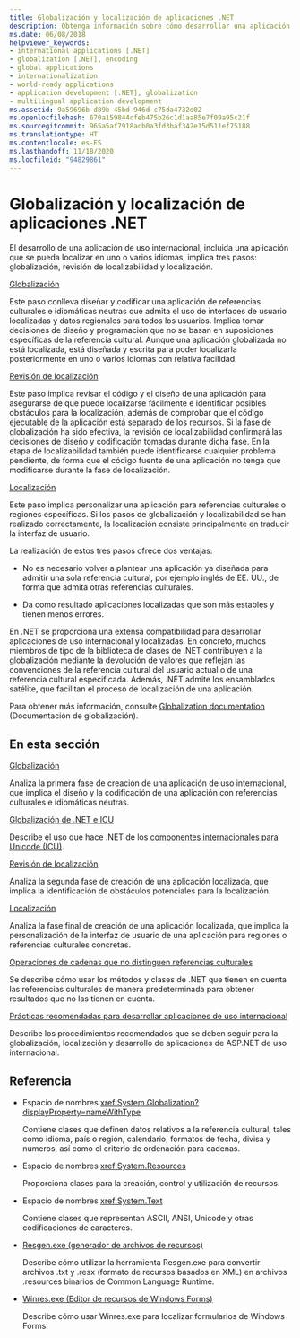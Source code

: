 ```yaml
---
title: Globalización y localización de aplicaciones .NET
description: Obtenga información sobre cómo desarrollar una aplicación apta para su uso en todo el mundo. Conozca conceptos como la globalización, la revisión de la localizabilidad y la localización en .NET.
ms.date: 06/08/2018
helpviewer_keywords:
- international applications [.NET]
- globalization [.NET], encoding
- global applications
- internationalization
- world-ready applications
- application development [.NET], globalization
- multilingual application development
ms.assetid: 9a59696b-d89b-45bd-946d-c75da4732d02
ms.openlocfilehash: 670a159844cfeb475b26c1d1aa85e7f09a95c21f
ms.sourcegitcommit: 965a5af7918acb0a3fd3baf342e15d511ef75188
ms.translationtype: HT
ms.contentlocale: es-ES
ms.lasthandoff: 11/18/2020
ms.locfileid: "94829861"
---
```

# <a name="globalizing-and-localizing-net-applications"></a>Globalización y localización de aplicaciones .NET

El desarrollo de una aplicación de uso internacional, incluida una aplicación que se pueda localizar en uno o varios idiomas, implica tres pasos: globalización, revisión de localizabilidad y localización.

[Globalización](globalization.md)

Este paso conlleva diseñar y codificar una aplicación de referencias culturales e idiomáticas neutras que admita el uso de interfaces de usuario localizadas y datos regionales para todos los usuarios. Implica tomar decisiones de diseño y programación que no se basan en suposiciones específicas de la referencia cultural. Aunque una aplicación globalizada no está localizada, está diseñada y escrita para poder localizarla posteriormente en uno o varios idiomas con relativa facilidad.

[Revisión de localización](localizability-review.md)

Este paso implica revisar el código y el diseño de una aplicación para asegurarse de que puede localizarse fácilmente e identificar posibles obstáculos para la localización, además de comprobar que el código ejecutable de la aplicación está separado de los recursos. Si la fase de globalización ha sido efectiva, la revisión de localizabilidad confirmará las decisiones de diseño y codificación tomadas durante dicha fase. En la etapa de localizabilidad también puede identificarse cualquier problema pendiente, de forma que el código fuente de una aplicación no tenga que modificarse durante la fase de localización.

[Localización](localization.md)

Este paso implica personalizar una aplicación para referencias culturales o regiones específicas. Si los pasos de globalización y localizabilidad se han realizado correctamente, la localización consiste principalmente en traducir la interfaz de usuario.

La realización de estos tres pasos ofrece dos ventajas:

- No es necesario volver a plantear una aplicación ya diseñada para admitir una sola referencia cultural, por ejemplo inglés de EE. UU., de forma que admita otras referencias culturales.

- Da como resultado aplicaciones localizadas que son más estables y tienen menos errores.

En .NET se proporciona una extensa compatibilidad para desarrollar aplicaciones de uso internacional y localizadas. En concreto, muchos miembros de tipo de la biblioteca de clases de .NET contribuyen a la globalización mediante la devolución de valores que reflejan las convenciones de la referencia cultural del usuario actual o de una referencia cultural especificada. Además, .NET admite los ensamblados satélite, que facilitan el proceso de localización de una aplicación.

Para obtener más información, consulte [Globalization documentation](/globalization/) (Documentación de globalización).

## <a name="in-this-section"></a>En esta sección

[Globalización](globalization.md)

Analiza la primera fase de creación de una aplicación de uso internacional, que implica el diseño y la codificación de una aplicación con referencias culturales e idiomáticas neutras.

[Globalización de .NET e ICU](globalization-icu.md)

Describe el uso que hace .NET de los [componentes internacionales para Unicode (ICU)](http://site.icu-project.org/home).

[Revisión de localización](localizability-review.md)

Analiza la segunda fase de creación de una aplicación localizada, que implica la identificación de obstáculos potenciales para la localización.

[Localización](localization.md)

Analiza la fase final de creación de una aplicación localizada, que implica la personalización de la interfaz de usuario de una aplicación para regiones o referencias culturales concretas.

[Operaciones de cadenas que no distinguen referencias culturales](culture-insensitive-string-operations.md)

Se describe cómo usar los métodos y clases de .NET que tienen en cuenta las referencias culturales de manera predeterminada para obtener resultados que no las tienen en cuenta.

[Prácticas recomendadas para desarrollar aplicaciones de uso internacional](best-practices-for-developing-world-ready-apps.md)

Describe los procedimientos recomendados que se deben seguir para la globalización, localización y desarrollo de aplicaciones de ASP.NET de uso internacional.

## <a name="reference"></a>Referencia

- Espacio de nombres <xref:System.Globalization?displayProperty=nameWithType>

   Contiene clases que definen datos relativos a la referencia cultural, tales como idioma, país o región, calendario, formatos de fecha, divisa y números, así como el criterio de ordenación para cadenas.

- Espacio de nombres <xref:System.Resources>

   Proporciona clases para la creación, control y utilización de recursos.

- Espacio de nombres <xref:System.Text>

   Contiene clases que representan ASCII, ANSI, Unicode y otras codificaciones de caracteres.

- [Resgen.exe (generador de archivos de recursos)](../../framework/tools/resgen-exe-resource-file-generator.md)

   Describe cómo utilizar la herramienta Resgen.exe para convertir archivos .txt y .resx (formato de recursos basados en XML) en archivos .resources binarios de Common Language Runtime.

- [Winres.exe (Editor de recursos de Windows Forms)](../../framework/tools/winres-exe-windows-forms-resource-editor.md)

   Describe cómo usar Winres.exe para localizar formularios de Windows Forms.

